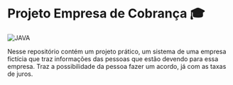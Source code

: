 # Projeto Empresa de Cobrança 🎓
<img aling='center' alt= 'JAVA' src='https://img.shields.io/badge/Java-ED8B00?style=for-the-badge&logo=java&logoColor=white'/>

Nesse repositório contém um projeto prático, um sistema de uma empresa fictícia que traz informações das pessoas que estão devendo para essa empresa.
Traz a possibilidade da pessoa fazer um acordo, já com as taxas de juros.
